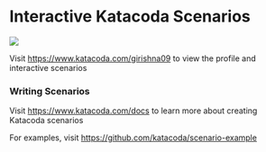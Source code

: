# Interactive Katacoda Scenarios

[![](http://shields.katacoda.com/katacoda/girishna09/count.svg)](https://www.katacoda.com/girishna09 "Get your profile on Katacoda.com")

Visit https://www.katacoda.com/girishna09 to view the profile and interactive scenarios

### Writing Scenarios
Visit https://www.katacoda.com/docs to learn more about creating Katacoda scenarios

For examples, visit https://github.com/katacoda/scenario-example
